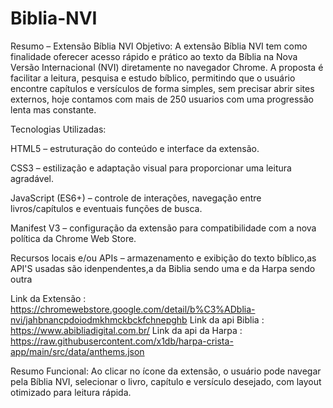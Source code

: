# Biblia-NVI


Resumo – Extensão Bíblia NVI
Objetivo:
A extensão Bíblia NVI tem como finalidade oferecer acesso rápido e prático ao texto da Bíblia na Nova Versão Internacional (NVI) diretamente no navegador Chrome. A proposta é facilitar a leitura, pesquisa e estudo bíblico, permitindo que o usuário encontre capítulos e versículos de forma simples, sem precisar abrir sites externos, hoje contamos com mais de 250 usuarios com uma progressão lenta mas constante.

Tecnologias Utilizadas:

HTML5 – estruturação do conteúdo e interface da extensão.

CSS3 – estilização e adaptação visual para proporcionar uma leitura agradável.

JavaScript (ES6+) – controle de interações, navegação entre livros/capítulos e eventuais funções de busca.

Manifest V3 – configuração da extensão para compatibilidade com a nova política da Chrome Web Store.

Recursos locais e/ou APIs – armazenamento e exibição do texto bíblico,as API'S usadas são idenpendentes,a da Biblia sendo uma e da Harpa sendo outra

Link da Extensão : https://chromewebstore.google.com/detail/b%C3%ADblia-nvi/jahbnancpdoiodmkhmckbckfchnepghb
Link da api Biblia : https://www.abibliadigital.com.br/
Link da api da Harpa : https://raw.githubusercontent.com/x1db/harpa-crista-app/main/src/data/anthems.json

Resumo Funcional:
Ao clicar no ícone da extensão, o usuário pode navegar pela Bíblia NVI, selecionar o livro, capítulo e versículo desejado, com layout otimizado para leitura rápida.
